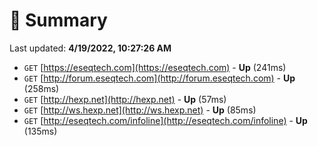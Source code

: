 # 📖 Summary
Last updated: **4/19/2022, 10:27:26 AM**

- `GET` [https://eseqtech.com](https://eseqtech.com) - **Up** (241ms)
- `GET` [http://forum.eseqtech.com](http://forum.eseqtech.com) - **Up** (258ms)
- `GET` [http://hexp.net](http://hexp.net) - **Up** (57ms)
- `GET` [http://ws.hexp.net](http://ws.hexp.net) - **Up** (85ms)
- `GET` [http://eseqtech.com/infoline](http://eseqtech.com/infoline) - **Up** (135ms)
